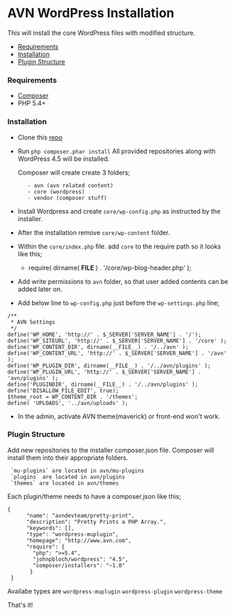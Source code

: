 # AVN WordPress Installation

This will install the core WordPress files with modified structure.

* [Requirements](#requirements)
* [Installation](#installation)
* [Plugin Structure](#pluginstructure)

### Requirements

- [Composer](https://getcomposer.org)
- PHP 5.4+

### Installation

- Clone this [repo](git@bitbucket.org:avndevteam/avn-wp-install.git) 

- Run `php composer.phar install`
     All provided repositories along with WordPress 4.5 will be installed.

     Composer will create create 3 folders;
     
         - avn (avn related content)
         - core (wordpress)
         - vendor (composer stuff)
        
- Install Wordpress and create `core/wp-config.php` as instructed by the installer.

- After the installation remove `core/wp-content` folder.

- Within  the `core/index.php` file. add `core` to the require path so it looks like this;
     - require( dirname( __FILE__ ) . '/core/wp-blog-header.php' ); 

- Add write permissions to `avn` folder, so that user added contents can be added later on.

- Add below line to `wp-config.php` just before the `wp-settings.php` line;
 ```
/**
  * AVN Settings
  */
 define('WP_HOME', 'http://' . $_SERVER['SERVER_NAME'] . '/');
 define('WP_SITEURL', 'http://' . $_SERVER['SERVER_NAME'] . '/core' );
 define('WP_CONTENT_DIR', dirname(__FILE__) . '/../avn' );
 define('WP_CONTENT_URL', 'http://' . $_SERVER['SERVER_NAME'] . '/avn' );
 define('WP_PLUGIN_DIR', dirname(__FILE__) . '/../avn/plugins' );
 define('WP_PLUGIN_URL', 'http://' . $_SERVER['SERVER_NAME'] . 'avn/plugins' );
 define('PLUGINDIR', dirname(__FILE__) . '/../avn/plugins' );
 define('DISALLOW_FILE_EDIT', true);
 $theme_root = WP_CONTENT_DIR . '/themes';
 define( 'UPLOADS', '../avn/uploads' );
```

- In the admin, activate AVN theme(maverick) or front-end won't work.

### Plugin Structure

Add new repositories to the installer composer.json file. Composer will install them into their appropriate folders.

     `mu-plugins` are located in avn/mu-plugins
     `plugins` are located in avn/plugins
     `themes` are located in avn/themes

Each plugin/theme needs to have a composer.json like this; 
```
{
      "name": "avndevteam/pretty-print",
      "description": "Pretty Prints a PHP Array.",
      "keywords": [],
      "type": "wordpress-muplugin",
      "homepage": "http://www.avn.com",
      "require": {
        "php": ">=5.4",
        "johnpbloch/wordpress": "4.5",
        "composer/installers": "~1.0"
       }
 }  
```   
  Availabe types are `wordpress-muplugin` `wordpress-plugin` `wordpress-theme`


That's it!
